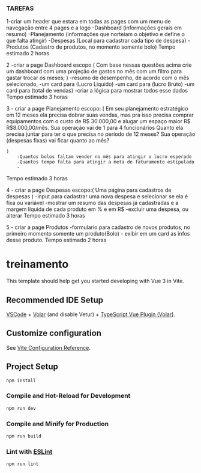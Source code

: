### TAREFAS
1-criar um header que estara em todas as pages com um menu de navegação entre 4 pages e a logo
        -Dashboard (informações gerais em resumo)
        -Planejamento (informações que norteiam o objetivo e define o que falta atingir)
        -Despesas (Local para cadastrar cada tipo de despesa)
        -Produtos (Cadastro de produtos, no momento somente bolo)
 Tempo estimado 2 horas

2 -criar a page Dashboard
    escopo (
        Com base nessas questões acima crie um dashboard com uma projeção de gastos no mês com um filtro para gastar trocar os meses;
    )
        -resumo de desempenho, de acordo com o mês selecionado, 
            -um card para (Lucro Liquido)
            -um card para (lucro Bruto)
            -um card para (total de vendas)
        -criar a lógica para mostrar todos esse dados
 Tempo estimado 3 horas

3 - criar a page Planejamento
    escopo: (
        Em seu planejamento estratégico em 12 meses ela precisa dobrar suas vendas, mas pra isso precisa comprar equipamentos com o custo de R$ 30.000,00 e alugar um espaço maior R$ R$8.000,00/mês. Sua operação vai de 1 para 4 funcionários
Quanto ela precisa juntar para ter o que precisa no período de 12 meses?
Sua operação (despesas fixas) vai ficar quanto ao mês?

    )
        -Quantos bolos faltam vender no mês para atingir o lucro esperado
        -Quantos tempo falta para atingir a meta de faturamento estipulado
        -
 Tempo estimado 3 horas

4 - criar a page Despesas 
    escopo:(
        Uma página para cadastros de despesas
    )
        -input para cadastrar uma nova despesa e selecionar se ela é fixa ou variável
        -mostrar um resumo das despesas já cadastradas e a margem líquida de cada produto em % e em R$
        -excluir uma despesa, ou alterar
 Tempo estimado 3 horas

5 - criar a page Produtos
        -formulario para cadastro de novos produtos, no primeiro momento somente um produto(Bolo)
        - exibir em um card as infos desse produto.
 Tempo estimado 2 horas

# treinamento

This template should help get you started developing with Vue 3 in Vite.

## Recommended IDE Setup

[VSCode](https://code.visualstudio.com/) + [Volar](https://marketplace.visualstudio.com/items?itemName=Vue.volar) (and disable Vetur) + [TypeScript Vue Plugin (Volar)](https://marketplace.visualstudio.com/items?itemName=Vue.vscode-typescript-vue-plugin).

## Customize configuration

See [Vite Configuration Reference](https://vitejs.dev/config/).

## Project Setup

```sh
npm install
```

### Compile and Hot-Reload for Development

```sh
npm run dev
```

### Compile and Minify for Production

```sh
npm run build
```

### Lint with [ESLint](https://eslint.org/)

```sh
npm run lint
```

